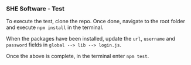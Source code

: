 ### SHE Software - Test

To execute the test, clone the repo. Once done, navigate to the root folder and execute `npm install` in the terminal.

When the packages have been installed, update the `url`, `username` and `password` fields in `global --> lib --> login.js`.

Once the above is complete, in the terminal enter `npm test`.